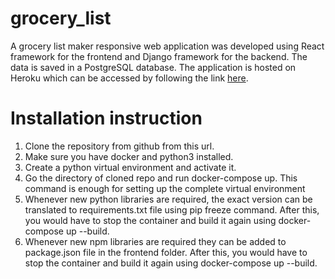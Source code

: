 # grocery_list
A grocery list maker responsive web application was developed using React framework for the frontend and Django framework for the backend. The data is saved in a PostgreSQL database. The application is hosted on Heroku which can be accessed by following the link [here](https://grocery-list-maker-app.herokuapp.com/). 

# Installation instruction
1. Clone the repository from github from this url.
2. Make sure you have docker and python3 installed.
3. Create a python virtual environment and activate it.
4. Go the directory of cloned repo and run docker-compose up. This command is enough for setting up the
complete virtual environment
5. Whenever new python libraries are required, the exact version can be translated to requirements.txt file using pip freeze command. After this, you would have to stop the container and build it again using docker-compose up --build.
6. Whenever new npm libraries are required they can be added to package.json file in the frontend folder. After this, you would have to stop the container and build it again using docker-compose up --build.
